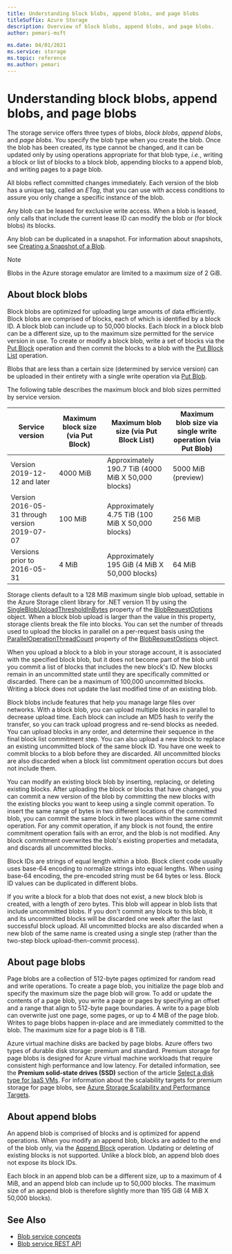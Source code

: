 ```yaml
---
title: Understanding block blobs, append blobs, and page blobs
titleSuffix: Azure Storage
description: Overview of block blobs, append blobs, and page blobs.
author: pemari-msft

ms.date: 04/01/2021
ms.service: storage
ms.topic: reference
ms.author: pemari
---
```


# Understanding block blobs, append blobs, and page blobs

The storage service offers three types of blobs, *block blobs*, *append blobs*, and *page blobs*. You specify the blob type when you create the blob. Once the blob has been created, its type cannot be changed, and it can be updated only by using operations appropriate for that blob type, *i.e.*, writing a block or list of blocks to a block blob, appending blocks to a append blob, and writing pages to a page blob.  
  
All blobs reflect committed changes immediately. Each version of the blob has a unique tag, called an *ETag*, that you can use with access conditions to assure you only change a specific instance of the blob.  

Any blob can be leased for exclusive write access. When a blob is leased, only calls that include the current lease ID can modify the blob or (for block blobs) its blocks.  

Any blob can be duplicated in a snapshot. For information about snapshots, see [Creating a Snapshot of a Blob](Creating-a-Snapshot-of-a-Blob.md).  
  
> [!NOTE]
> Blobs in the Azure storage emulator are limited to a maximum size of 2 GiB.  
  
## About block blobs

Block blobs are optimized for uploading large amounts of data efficiently. Block blobs are comprised of blocks, each of which is identified by a block ID. A block blob can include up to 50,000 blocks. Each block in a block blob can be a different size, up to the maximum size permitted for the service version in use. To create or modify a block blob, write a set of blocks via the [Put Block](Put-Block.md) operation and then commit the blocks to a blob with the [Put Block List](Put-Block-List.md) operation.

Blobs that are less than a certain size (determined by service version) can be uploaded in their entirety with a single write operation via [Put Blob](Put-Blob.md).

The following table describes the maximum block and blob sizes permitted by service version.

| Service version | Maximum block size (via Put Block) | Maximum blob size (via Put Block List) | Maximum blob size via single write operation (via Put Blob) |
|-|-|-|-|
| Version 2019-12-12 and later | 4000 MiB | Approximately 190.7 TiB (4000 MiB X 50,000 blocks) | 5000 MiB (preview) |
| Version 2016-05-31 through version 2019-07-07 | 100 MiB | Approximately 4.75 TiB (100 MiB X 50,000 blocks) | 256 MiB |
| Versions prior to 2016-05-31 | 4 MiB | Approximately 195 GiB (4 MiB X 50,000 blocks) | 64 MiB |

Storage clients default to a 128 MiB maximum single blob upload, settable in the Azure Storage client library for .NET version 11 by using the [SingleBlobUploadThresholdInBytes](/dotnet/api/microsoft.azure.storage.blob.blobrequestoptions.singleblobuploadthresholdinbytes) property of the [BlobRequestOptions](/dotnet/api/microsoft.azure.storage.blob.blobrequestoptions) object. When a block blob upload is larger than the value in this property, storage clients break the file into blocks. You can set the number of threads used to upload the blocks in parallel on a per-request basis using the [ParallelOperationThreadCount](/dotnet/api/microsoft.azure.storage.blob.blobrequestoptions.paralleloperationthreadcount) property of the [BlobRequestOptions](/dotnet/api/microsoft.azure.storage.blob.blobrequestoptions) object.  

When you upload a block to a blob in your storage account, it is associated with the specified block blob, but it does not become part of the blob until you commit a list of blocks that includes the new block's ID. New blocks remain in an uncommitted state until they are specifically committed or discarded. There can be a maximum of 100,000 uncommitted blocks. Writing a block does not update the last modified time of an existing blob.  

Block blobs include features that help you manage large files over networks. With a block blob, you can upload multiple blocks in parallel to decrease upload time. Each block can include an MD5 hash to verify the transfer, so you can track upload progress and re-send blocks as needed. You can upload blocks in any order, and determine their sequence in the final block list commitment step. You can also upload a new block to replace an existing uncommitted block of the same block ID. You have one week to commit blocks to a blob before they are discarded. All uncommitted blocks are also discarded when a block list commitment operation occurs but does not include them.  

You can modify an existing block blob by inserting, replacing, or deleting existing blocks. After uploading the block or blocks that have changed, you can commit a new version of the blob by committing the new blocks with the existing blocks you want to keep using a single commit operation. To insert the same range of bytes in two different locations of the committed blob, you can commit the same block in two places within the same commit operation. For any commit operation, if any block is not found, the entire commitment operation fails with an error, and the blob is not modified. Any block commitment overwrites the blob's existing properties and metadata, and discards all uncommitted blocks.  

Block IDs are strings of equal length within a blob. Block client code usually uses base-64 encoding to normalize strings into equal lengths. When using base-64 encoding, the pre-encoded string must be 64 bytes or less. Block ID values can be duplicated in different blobs.

If you write a block for a blob that does not exist, a new block blob is created, with a length of zero bytes. This blob will appear in blob lists that include uncommitted blobs. If you don't commit any block to this blob, it and its uncommitted blocks will be discarded one week after the last successful block upload. All uncommitted blocks are also discarded when a new blob of the same name is created using a single step (rather than the two-step block upload-then-commit process).  

## About page blobs

Page blobs are a collection of 512-byte pages optimized for random read and write operations. To create a page blob, you initialize the page blob and specify the maximum size the page blob will grow. To add or update the contents of a page blob, you write a page or pages by specifying an offset and a range that align to 512-byte page boundaries. A write to a page blob can overwrite just one page, some pages, or up to 4 MiB of the page blob. Writes to page blobs happen in-place and are immediately committed to the blob. The maximum size for a page blob is 8 TiB.  
  
Azure virtual machine disks are backed by page blobs. Azure offers two types of durable disk storage: premium and standard. Premium storage for page blobs is designed for Azure virtual machine workloads that require consistent high performance and low latency. For detailed information, see the **Premium solid-state drives (SSD)** section of the article [Select a disk type for IaaS VMs](https://docs.microsoft.com/azure/virtual-machines/windows/disks-types#premium-ssd). For information about the scalability targets for premium storage for page blobs, see [Azure Storage Scalability and Performance Targets](/azure/storage/storage-scalability-targets).
  
## About append blobs

An append blob is comprised of blocks and is optimized for append operations. When you modify an append blob, blocks are added to the end of the blob only, via the [Append Block](Append-Block.md) operation. Updating or deleting of existing blocks is not supported. Unlike a block blob, an append blob does not expose its block IDs.  

Each block in an append blob can be a different size, up to a maximum of 4 MiB, and an append blob can include up to 50,000 blocks. The maximum size of an append blob is therefore slightly more than 195 GiB (4 MiB X 50,000 blocks).  
  
## See Also

- [Blob service concepts](Blob-Service-Concepts.md)
- [Blob service REST API](Blob-Service-REST-API.md)
